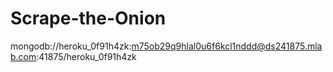 # Scrape-the-Onion

 mongodb://heroku_0f91h4zk:m75ob29q9hlal0u6f6kcl1nddd@ds241875.mlab.com:41875/heroku_0f91h4zk